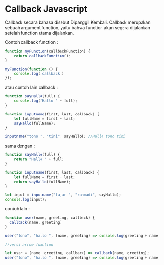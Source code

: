 # Callback Javascript

Callback secara bahasa disebut Dipanggil Kembali. Callback merupakan sebuah argument function, yaitu bahwa function akan segera dijalankan setelah function utama dijalankan. 

Contoh callback function : 
```js
function myFunction(callbackFunction) {
    return callbackFunction();
}

myFunction(function () {
    console.log('callback')
});
```

atau contoh lain callback : 

```js
function sayHallo(full) {
    console.log("Hallo " + full);
}

function inputname(first, last, callback) {
    let fullName = first + last;
    sayHallo(fullName);
}

inputname("tono ", "tini", sayHallo); //Hallo tono tini
```
sama dengan :
```js
function sayHallo(full) {
    return "Hallo " + full;
}

function inputname(first, last, callback) {
    let fullName = first + last;
    return sayHallo(fullName);
}

let input = inputname("fajar ", "rahmadi", sayHallo);
console.log(input);
```
contoh lain : 
```js
function user(name, greeting, callback) {
  callback(name, greeting)
}

user("tono", "hallo ", (name, greeting) => console.log(greeting + name)) //hallo tono

//versi arrow function

let user = (name, greeting, callback) => callback(name, greeting);
user("tono", "hallo ", (name, greeting) => console.log(greeting + name))
```
